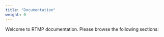 ```yaml
---
title: "Documentation"
weight: 0
---
```


Welcome to RTMP documentation. Please browse the following sections:
